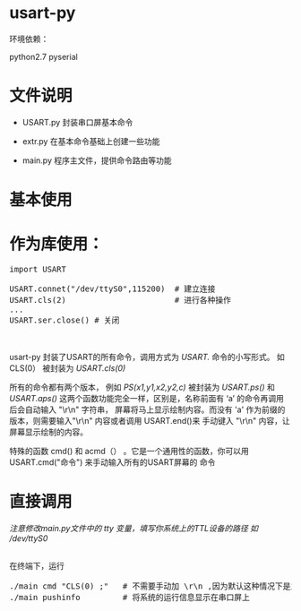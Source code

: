 usart-py
========

环境依赖：

   python2.7
   pyserial



文件说明
=============

* USART.py 封装串口屏基本命令

* extr.py 在基本命令基础上创建一些功能

* main.py 程序主文件，提供命令路由等功能

基本使用
=================

# 作为库使用：
<pre>
import USART

USART.connet("/dev/ttyS0",115200)  # 建立连接
USART.cls(2)                       # 进行各种操作
...
USART.ser.close() # 关闭


</pre>

usart-py 封装了USART的所有命令，调用方式为 *USART.* 命令的小写形式。
如 CLS(0） 被封装为 *USART.cls(0)*
 
所有的命令都有两个版本，  例如 *PS(x1,y1,x2,y2,c)* 被封装为 *USART.ps()*  和 *USART.aps()*
这两个函数功能完全一样，区别是，名称前面有 ‘a’ 的命令再调用后会自动输入 "\r\n" 字符串，
屏幕将马上显示绘制内容。而没有 'a' 作为前缀的版本，则需要输入"\r\n" 内容或者调用 USART.end()来
手动键入 "\r\n" 内容，让屏幕显示绘制的内容。

特殊的函数 cmd() 和 acmd（） 。它是一个通用性的函数，你可以用USART.cmd("命令") 来手动输入所有的USART屏幕的
命令


# 直接调用

*注意修改main.py文件中的 tty 变量，填写你系统上的TTL设备的路径 如 /dev/ttyS0*

<pre>

在终端下，运行

./main cmd "CLS(0) ;"   # 不需要手动加 \r\n ,因为默认这种情况下是立即进行绘图的。还可以输入任何其他命令。
./main pushinfo         # 将系统的运行信息显示在串口屏上






</pre>
